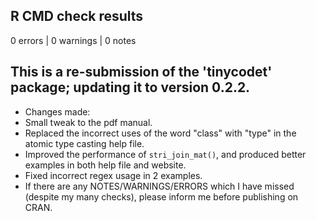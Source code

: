 ## R CMD check results

0 errors | 0 warnings | 0 notes

## This is a re-submission of the 'tinycodet' package; updating it to version 0.2.2.
* Changes made:
* Small tweak to the pdf manual.
* Replaced the incorrect uses of the word "class" with "type" in the atomic type casting help file.
* Improved the performance of `stri_join_mat()`, and produced better examples in both help file and website.
* Fixed incorrect regex usage in 2 examples.
* If there are any NOTES/WARNINGS/ERRORS which I have missed (despite my many checks), please inform me before publishing on CRAN.
